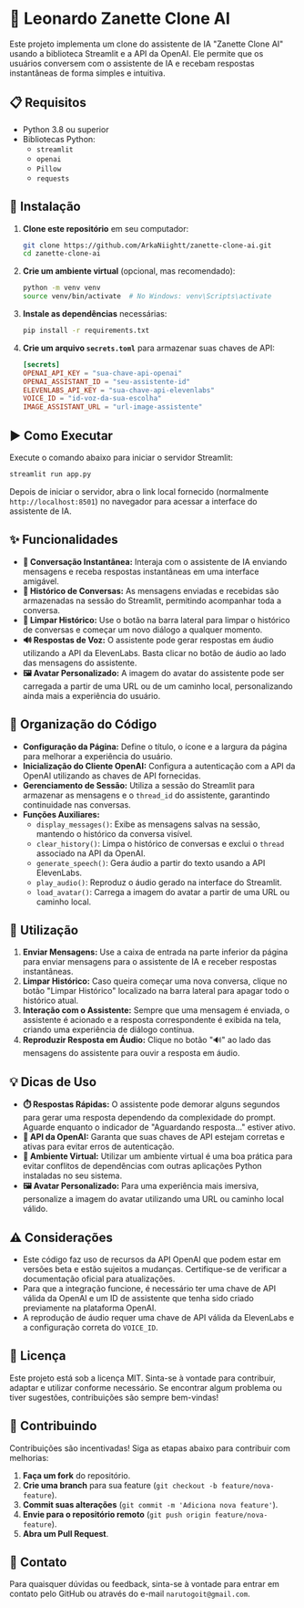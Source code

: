 # 🌟 Leonardo Zanette Clone AI

Este projeto implementa um clone do assistente de IA "Zanette Clone AI" usando a biblioteca Streamlit e a API da OpenAI. Ele permite que os usuários conversem com o assistente de IA e recebam respostas instantâneas de forma simples e intuitiva.

## 📋 Requisitos

- Python 3.8 ou superior
- Bibliotecas Python:
  - `streamlit`
  - `openai`
  - `Pillow`
  - `requests`

## 🚀 Instalação

1. **Clone este repositório** em seu computador:
   ```sh
   git clone https://github.com/ArkaNiightt/zanette-clone-ai.git
   cd zanette-clone-ai
   ```

2. **Crie um ambiente virtual** (opcional, mas recomendado):
   ```sh
   python -m venv venv
   source venv/bin/activate  # No Windows: venv\Scripts\activate
   ```

3. **Instale as dependências** necessárias:
   ```sh
   pip install -r requirements.txt
   ```

4. **Crie um arquivo `secrets.toml`** para armazenar suas chaves de API:
   ```toml
   [secrets]
   OPENAI_API_KEY = "sua-chave-api-openai"
   OPENAI_ASSISTANT_ID = "seu-assistente-id"
   ELEVENLABS_API_KEY = "sua-chave-api-elevenlabs"
   VOICE_ID = "id-voz-da-sua-escolha"
   IMAGE_ASSISTANT_URL = "url-image-assistente"
   ```

## ▶️ Como Executar

Execute o comando abaixo para iniciar o servidor Streamlit:

```sh
streamlit run app.py
```

Depois de iniciar o servidor, abra o link local fornecido (normalmente `http://localhost:8501`) no navegador para acessar a interface do assistente de IA.

## ✨ Funcionalidades

- **💬 Conversação Instantânea:** Interaja com o assistente de IA enviando mensagens e receba respostas instantâneas em uma interface amigável.
- **📜 Histórico de Conversas:** As mensagens enviadas e recebidas são armazenadas na sessão do Streamlit, permitindo acompanhar toda a conversa.
- **🧹 Limpar Histórico:** Use o botão na barra lateral para limpar o histórico de conversas e começar um novo diálogo a qualquer momento.
- **🔊 Respostas de Voz:** O assistente pode gerar respostas em áudio utilizando a API da ElevenLabs. Basta clicar no botão de áudio ao lado das mensagens do assistente.
- **🖼️ Avatar Personalizado:** A imagem do avatar do assistente pode ser carregada a partir de uma URL ou de um caminho local, personalizando ainda mais a experiência do usuário.

## 🔧 Organização do Código

- **Configuração da Página:** Define o título, o ícone e a largura da página para melhorar a experiência do usuário.
- **Inicialização do Cliente OpenAI:** Configura a autenticação com a API da OpenAI utilizando as chaves de API fornecidas.
- **Gerenciamento de Sessão:** Utiliza a sessão do Streamlit para armazenar as mensagens e o `thread_id` do assistente, garantindo continuidade nas conversas.
- **Funções Auxiliares:**
  - `display_messages()`: Exibe as mensagens salvas na sessão, mantendo o histórico da conversa visível.
  - `clear_history()`: Limpa o histórico de conversas e exclui o `thread` associado na API da OpenAI.
  - `generate_speech()`: Gera áudio a partir do texto usando a API ElevenLabs.
  - `play_audio()`: Reproduz o áudio gerado na interface do Streamlit.
  - `load_avatar()`: Carrega a imagem do avatar a partir de uma URL ou caminho local.

## 📌 Utilização

1. **Enviar Mensagens:** Use a caixa de entrada na parte inferior da página para enviar mensagens para o assistente de IA e receber respostas instantâneas.
2. **Limpar Histórico:** Caso queira começar uma nova conversa, clique no botão "Limpar Histórico" localizado na barra lateral para apagar todo o histórico atual.
3. **Interação com o Assistente:** Sempre que uma mensagem é enviada, o assistente é acionado e a resposta correspondente é exibida na tela, criando uma experiência de diálogo contínua.
4. **Reproduzir Resposta em Áudio:** Clique no botão "🔊" ao lado das mensagens do assistente para ouvir a resposta em áudio.

## 💡 Dicas de Uso

- **⏱️ Respostas Rápidas:** O assistente pode demorar alguns segundos para gerar uma resposta dependendo da complexidade do prompt. Aguarde enquanto o indicador de "Aguardando resposta..." estiver ativo.
- **🔑 API da OpenAI:** Garanta que suas chaves de API estejam corretas e ativas para evitar erros de autenticação.
- **📂 Ambiente Virtual:** Utilizar um ambiente virtual é uma boa prática para evitar conflitos de dependências com outras aplicações Python instaladas no seu sistema.
- **🖼️ Avatar Personalizado:** Para uma experiência mais imersiva, personalize a imagem do avatar utilizando uma URL ou caminho local válido.

## ⚠️ Considerações

- Este código faz uso de recursos da API OpenAI que podem estar em versões beta e estão sujeitos a mudanças. Certifique-se de verificar a documentação oficial para atualizações.
- Para que a integração funcione, é necessário ter uma chave de API válida da OpenAI e um ID de assistente que tenha sido criado previamente na plataforma OpenAI.
- A reprodução de áudio requer uma chave de API válida da ElevenLabs e a configuração correta do `VOICE_ID`.

## 📜 Licença

Este projeto está sob a licença MIT. Sinta-se à vontade para contribuir, adaptar e utilizar conforme necessário. Se encontrar algum problema ou tiver sugestões, contribuições são sempre bem-vindas!

## 🤝 Contribuindo

Contribuições são incentivadas! Siga as etapas abaixo para contribuir com melhorias:

1. **Faça um fork** do repositório.
2. **Crie uma branch** para sua feature (`git checkout -b feature/nova-feature`).
3. **Commit suas alterações** (`git commit -m 'Adiciona nova feature'`).
4. **Envie para o repositório remoto** (`git push origin feature/nova-feature`).
5. **Abra um Pull Request**.

## 📨 Contato

Para quaisquer dúvidas ou feedback, sinta-se à vontade para entrar em contato pelo GitHub ou através do e-mail `narutogoit@gmail.com`.

